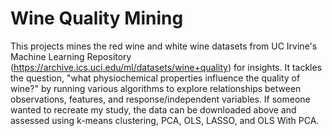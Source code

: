 # Wine Quality Mining
This projects mines the red wine and white wine datasets from UC Irvine's Machine Learning Repository (https://archive.ics.uci.edu/ml/datasets/wine+quality) for insights. It tackles the question, "what physiochemical properties influence the quality of wine?" by running various algorithms to explore relationships between observations, features, and response/independent variables. If someone wanted to recreate my study, the data can be downloaded above and assessed using k-means clustering, PCA, OLS, LASSO, and OLS With PCA.
